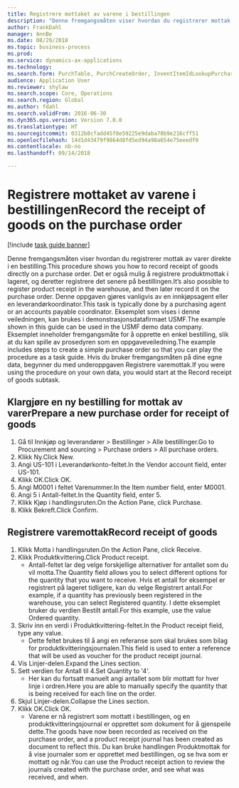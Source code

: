 ```yaml
--- 
title: Registrere mottaket av varene i bestillingen
description: "Denne fremgangsmåten viser hvordan du registrerer mottak av varer direkte i en bestilling."
author: FrankDahl
manager: AnnBe
ms.date: 08/29/2018
ms.topic: business-process
ms.prod: 
ms.service: dynamics-ax-applications
ms.technology: 
ms.search.form: PurchTable, PurchCreateOrder, InventItemIdLookupPurchase, PurchEditLines
audience: Application User
ms.reviewer: shylaw
ms.search.scope: Core, Operations
ms.search.region: Global
ms.author: fdahl
ms.search.validFrom: 2016-06-30
ms.dyn365.ops.version: Version 7.0.0
ms.translationtype: HT
ms.sourcegitcommit: 0312b8cfadd45f8e59225e9daba78b9e216cff51
ms.openlocfilehash: 14d1d43479f9864d8fd5ed94a98a654e75eeedf0
ms.contentlocale: nb-no
ms.lasthandoff: 09/14/2018

---
```

# <a name="record-the-receipt-of-goods-on-the-purchase-order"></a><span data-ttu-id="d22e2-103">Registrere mottaket av varene i bestillingen</span><span class="sxs-lookup"><span data-stu-id="d22e2-103">Record the receipt of goods on the purchase order</span></span>

[!include [task guide banner](../../includes/task-guide-banner.md)]

<span data-ttu-id="d22e2-104">Denne fremgangsmåten viser hvordan du registrerer mottak av varer direkte i en bestilling.</span><span class="sxs-lookup"><span data-stu-id="d22e2-104">This procedure shows you how to record receipt of goods directly on a purchase order.</span></span> <span data-ttu-id="d22e2-105">Det er også mulig å registrere produktmottak i lageret, og deretter registrere det senere på bestillingen.</span><span class="sxs-lookup"><span data-stu-id="d22e2-105">It’s also possible to register product receipt in the warehouse, and then later record it on the purchase order.</span></span> <span data-ttu-id="d22e2-106">Denne oppgaven gjøres vanligvis av en innkjøpsagent eller en leverandørkoordinator.</span><span class="sxs-lookup"><span data-stu-id="d22e2-106">This task is typically done by a purchasing agent or an accounts payable coordinator.</span></span> <span data-ttu-id="d22e2-107">Eksemplet som vises i denne veiledningen, kan brukes i demonstrasjonsdatafirmaet USMF.</span><span class="sxs-lookup"><span data-stu-id="d22e2-107">The example shown in this guide can be used in the USMF demo data company.</span></span> <span data-ttu-id="d22e2-108">Eksemplet inneholder fremgangsmåte for å opprette en enkel bestilling, slik at du kan spille av prosedyren som en oppgaveveiledning.</span><span class="sxs-lookup"><span data-stu-id="d22e2-108">The example includes steps to create a simple purchase order so that you can play the procedure as a task guide.</span></span> <span data-ttu-id="d22e2-109">Hvis du bruker fremgangsmåten på dine egne data, begynner du med underoppgaven Registrere varemottak.</span><span class="sxs-lookup"><span data-stu-id="d22e2-109">If you were using the procedure on your own data, you would start at the Record receipt of goods subtask.</span></span>


## <a name="prepare-a-new-purchase-order-for-receipt-of-goods"></a><span data-ttu-id="d22e2-110">Klargjøre en ny bestilling for mottak av varer</span><span class="sxs-lookup"><span data-stu-id="d22e2-110">Prepare a new purchase order for receipt of goods</span></span>
1. <span data-ttu-id="d22e2-111">Gå til Innkjøp og leverandører > Bestillinger > Alle bestillinger.</span><span class="sxs-lookup"><span data-stu-id="d22e2-111">Go to Procurement and sourcing > Purchase orders > All purchase orders.</span></span>
2. <span data-ttu-id="d22e2-112">Klikk Ny.</span><span class="sxs-lookup"><span data-stu-id="d22e2-112">Click New.</span></span>
3. <span data-ttu-id="d22e2-113">Angi US-101 i Leverandørkonto-feltet.</span><span class="sxs-lookup"><span data-stu-id="d22e2-113">In the Vendor account field, enter US-101.</span></span>
4. <span data-ttu-id="d22e2-114">Klikk OK.</span><span class="sxs-lookup"><span data-stu-id="d22e2-114">Click OK.</span></span>
5. <span data-ttu-id="d22e2-115">Angi M0001 i feltet Varenummer.</span><span class="sxs-lookup"><span data-stu-id="d22e2-115">In the Item number field, enter M0001.</span></span>
6. <span data-ttu-id="d22e2-116">Angi 5 i Antall-feltet.</span><span class="sxs-lookup"><span data-stu-id="d22e2-116">In the Quantity field, enter 5.</span></span>
7. <span data-ttu-id="d22e2-117">Klikk Kjøp i handlingsruten.</span><span class="sxs-lookup"><span data-stu-id="d22e2-117">On the Action Pane, click Purchase.</span></span>
8. <span data-ttu-id="d22e2-118">Klikk Bekreft.</span><span class="sxs-lookup"><span data-stu-id="d22e2-118">Click Confirm.</span></span>

## <a name="record-receipt-of-goods"></a><span data-ttu-id="d22e2-119">Registrere varemottak</span><span class="sxs-lookup"><span data-stu-id="d22e2-119">Record receipt of goods</span></span>
1. <span data-ttu-id="d22e2-120">Klikk Motta i handlingsruten.</span><span class="sxs-lookup"><span data-stu-id="d22e2-120">On the Action Pane, click Receive.</span></span>
2. <span data-ttu-id="d22e2-121">Klikk Produktkvittering.</span><span class="sxs-lookup"><span data-stu-id="d22e2-121">Click Product receipt.</span></span>
    * <span data-ttu-id="d22e2-122">Antall-feltet lar deg velge forskjellige alternativer for antallet som du vil motta.</span><span class="sxs-lookup"><span data-stu-id="d22e2-122">The Quantity field allows you to select different options for the quantity that you want to receive.</span></span> <span data-ttu-id="d22e2-123">Hvis et antall for eksempel er registrert på lageret tidligere, kan du velge Registrert antall.</span><span class="sxs-lookup"><span data-stu-id="d22e2-123">For example, if a quantity has previously been registered in the warehouse, you can select Registered quantity.</span></span>  <span data-ttu-id="d22e2-124">I dette eksemplet bruker du verdien Bestilt antall.</span><span class="sxs-lookup"><span data-stu-id="d22e2-124">For this example, use the value Ordered quantity.</span></span>   
3. <span data-ttu-id="d22e2-125">Skriv inn en verdi i Produktkvittering-feltet.</span><span class="sxs-lookup"><span data-stu-id="d22e2-125">In the Product receipt field, type any value.</span></span>
    * <span data-ttu-id="d22e2-126">Dette feltet brukes til å angi en referanse som skal brukes som bilag for produktkvitteringsjournalen.</span><span class="sxs-lookup"><span data-stu-id="d22e2-126">This field is used to enter a reference that will be used as voucher for the product receipt journal.</span></span>  
4. <span data-ttu-id="d22e2-127">Vis Linjer-delen.</span><span class="sxs-lookup"><span data-stu-id="d22e2-127">Expand the Lines section.</span></span>
5. <span data-ttu-id="d22e2-128">Sett verdien for Antall til 4.</span><span class="sxs-lookup"><span data-stu-id="d22e2-128">Set Quantity to '4'.</span></span>
    * <span data-ttu-id="d22e2-129">Her kan du fortsatt manuelt angi antallet som blir mottatt for hver linje i ordren.</span><span class="sxs-lookup"><span data-stu-id="d22e2-129">Here you are able to manually specify the quantity that is being received for each line on the order.</span></span>  
6. <span data-ttu-id="d22e2-130">Skjul Linjer-delen.</span><span class="sxs-lookup"><span data-stu-id="d22e2-130">Collapse the Lines section.</span></span>
7. <span data-ttu-id="d22e2-131">Klikk OK.</span><span class="sxs-lookup"><span data-stu-id="d22e2-131">Click OK.</span></span>
    * <span data-ttu-id="d22e2-132">Varene er nå registrert som mottatt i bestillingen, og en produktkvitteringsjournal er opprettet som dokument for å gjenspeile dette.</span><span class="sxs-lookup"><span data-stu-id="d22e2-132">The goods have now been recorded as received on the purchase order, and a product receipt journal has been created as document to reflect this.</span></span> <span data-ttu-id="d22e2-133">Du kan bruke handlingen Produktmottak for å vise journaler som er opprettet med bestillingen, og se hva som er mottatt og når.</span><span class="sxs-lookup"><span data-stu-id="d22e2-133">You can use the Product receipt action to review the journals created with the purchase order, and see what was received, and when.</span></span>  


